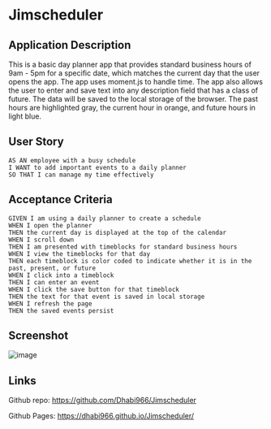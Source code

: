 # Jimscheduler

## Application Description

This is a basic day planner app that provides standard business hours of 9am - 5pm for a specific date, which matches the current day that the user opens the app. The app uses moment.js to handle time. The app also allows the user to enter and save text into any description field that has a class of future. The data will be saved to the local storage of the browser. The past hours are highlighted gray, the current hour in orange, and future hours in light blue.

## User Story

```
AS AN employee with a busy schedule
I WANT to add important events to a daily planner
SO THAT I can manage my time effectively
```
## Acceptance Criteria

```
GIVEN I am using a daily planner to create a schedule
WHEN I open the planner
THEN the current day is displayed at the top of the calendar
WHEN I scroll down
THEN I am presented with timeblocks for standard business hours
WHEN I view the timeblocks for that day
THEN each timeblock is color coded to indicate whether it is in the past, present, or future
WHEN I click into a timeblock
THEN I can enter an event
WHEN I click the save button for that timeblock
THEN the text for that event is saved in local storage
WHEN I refresh the page
THEN the saved events persist
```
## Screenshot

![image](https://user-images.githubusercontent.com/108851005/185471296-be4438e2-e3ce-4c7d-9cc5-ee0870bf24fa.png)

## Links 
Github repo: https://github.com/Dhabi966/Jimscheduler

Github Pages: https://dhabi966.github.io/Jimscheduler/

